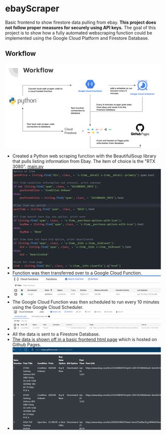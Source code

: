 # ebayScraper
Basic frontend to show firestore data pulling from ebay.
**This project does not follow proper measures for securely using API keys.**
The goal of this project is to show how a fully automated webscraping function could be implemented using the Google Cloud Platform and Firestore Database.

## Workflow

![Workflow](images/workflow.png)

- Created a Python web scraping function with the BeautifulSoup library that pulls listing information from Ebay. The item of choice is the "RTX 3080". [main.py](main.py)
- ![ScrapingFunction](images/scrapingFunction.png)
- Function was then transferred over to a Google Cloud Function.
- ![CloudFunction](images/cloudFunction.png)
- The Google Cloud Function was then scheduled to run every 10 minutes using the Google Cloud Scheduler.
- ![CloudScheduler](images/cloudScheduler.png)
- All the data is sent to a Firestore Database.
- [The data is shown off in a basic frontend html page](index.html) which is hosted on Github Pages.
- ![frontend](images/frontend.png)
